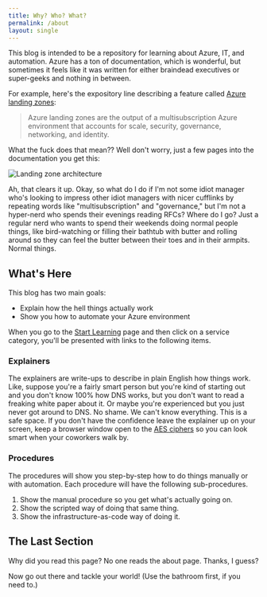 ```yaml
---
title: Why? Who? What?
permalink: /about
layout: single
---
```

This blog is intended to be a repository for learning about Azure, IT, and automation. Azure has a ton of documentation, which is wonderful, but sometimes it feels like it was written for either braindead executives or super-geeks and nothing in between.

For example, here's the expository line describing a feature called [Azure landing zones](https://docs.microsoft.com/en-us/azure/cloud-adoption-framework/ready/landing-zone/):

> Azure landing zones are the output of a multisubscription Azure environment that accounts for scale, security, governance, networking, and identity.

What the fuck does that mean?? Well don't worry, just a few pages into the documentation you get this:

![Landing zone architecture](https://docs.microsoft.com/en-us/azure/cloud-adoption-framework/ready/enterprise-scale/media/ns-arch-expanded.png)

Ah, that clears it up. Okay, so what do I do if I'm not some idiot manager who's looking to impress other idiot managers with nicer cufflinks by repeating words like "multisubscription" and "governance," but I'm not a hyper-nerd who spends their evenings reading RFCs? Where do I go? Just a regular nerd who wants to spend their weekends doing normal people things, like bird-watching or filling their bathtub with butter and rolling around so they can feel the butter between their toes and in their armpits. Normal things.

## What's Here

This blog has two main goals:

- Explain how the hell things actually work
- Show you how to automate your Azure environment

When you go to the [Start Learning](/services) page and then click on a service category, you'll be presented with links to the following items.

### Explainers

The explainers are write-ups to describe in plain English how things work. Like, suppose you're a fairly smart person but you're kind of starting out and you don't know 100% how DNS works, but you don't want to read a freaking white paper about it. Or maybe you're experienced but you just never got around to DNS. No shame. We can't know everything. This is a safe space. If you don't have the confidence leave the explainer up on your screen, keep a browser window open to the [AES ciphers](https://en.wikipedia.org/wiki/Advanced_Encryption_Standard#Description_of_the_ciphers) so you can look smart when your coworkers walk by.

### Procedures

The procedures will show you step-by-step how to do things manually or with automation. Each procedure will have the following sub-procedures.

1. Show the manual procedure so you get what's actually going on.
2. Show the scripted way of doing that same thing.
3. Show the infrastructure-as-code way of doing it.

## The Last Section

Why did you read this page? No one reads the about page. Thanks, I guess?

Now go out there and tackle your world! (Use the bathroom first, if you need to.) 

 